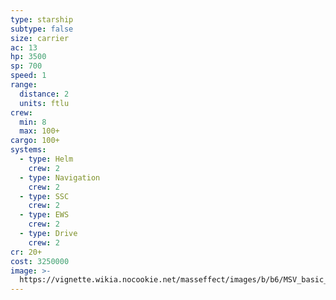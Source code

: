 ```yaml
---
type: starship
subtype: false
size: carrier
ac: 13
hp: 3500
sp: 700
speed: 1
range:
  distance: 2
  units: ftlu
crew:
  min: 8
  max: 100+
cargo: 100+
systems:
  - type: Helm
    crew: 2
  - type: Navigation
    crew: 2
  - type: SSC
    crew: 2
  - type: EWS
    crew: 2
  - type: Drive
    crew: 2
cr: 20+
cost: 3250000
image: >-
  https://vignette.wikia.nocookie.net/masseffect/images/b/b6/MSV_basic_freighter_2_SLI.png/revision/latest?cb=20140906122415&format=original
---
```

